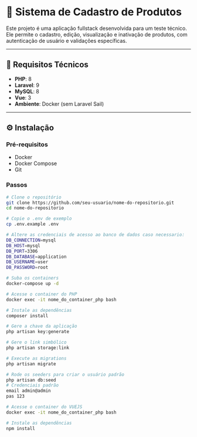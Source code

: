 # 🛒 Sistema de Cadastro de Produtos

Este projeto é uma aplicação fullstack desenvolvida para um teste técnico. Ele permite o cadastro, edição, visualização e inativação de produtos, com autenticação de usuário e validações específicas.

---

## 📌 Requisitos Técnicos

- **PHP**: 8
- **Laravel**: 9
- **MySQL**: 8
- **Vue**: 3
- **Ambiente**: Docker (sem Laravel Sail)

---

## ⚙️ Instalação

### Pré-requisitos

- Docker
- Docker Compose
- Git

### Passos

```bash
# Clone o repositório
git clone https://github.com/seu-usuario/nome-do-repositorio.git
cd nome-do-repositorio

# Copie o .env de exemplo
cp .env.example .env

# Altere as credenciais de acesso ao banco de dados caso necessario:
DB_CONNECTION=mysql
DB_HOST=mysql
DB_PORT=3306
DB_DATABASE=application
DB_USERNAME=user
DB_PASSWORD=root

# Suba os containers
docker-compose up -d

# Acesse o container do PHP
docker exec -it nome_do_container_php bash

# Instale as dependências
composer install

# Gere a chave da aplicação
php artisan key:generate

# Gere o link simbólico
php artisan storage:link

# Execute as migrations
php artisan migrate

# Rode os seeders para criar o usuário padrão
php artisan db:seed
# Credenciais padrão
email admin@admin
pas 123

# Acesse o container do VUEJS
docker exec -it nome_do_container_php bash

# Instale as dependências
npm install
